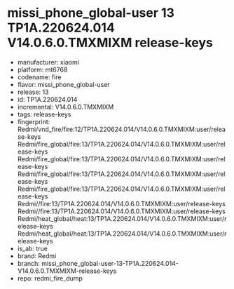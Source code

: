 # missi_phone_global-user 13 TP1A.220624.014 V14.0.6.0.TMXMIXM release-keys
- manufacturer: xiaomi
- platform: mt6768
- codename: fire
- flavor: missi_phone_global-user
- release: 13
- id: TP1A.220624.014
- incremental: V14.0.6.0.TMXMIXM
- tags: release-keys
- fingerprint: Redmi/vnd_fire/fire:12/TP1A.220624.014/V14.0.6.0.TMXMIXM:user/release-keys
Redmi/fire_global/fire:13/TP1A.220624.014/V14.0.6.0.TMXMIXM:user/release-keys
Redmi/fire_global/fire:13/TP1A.220624.014/V14.0.6.0.TMXMIXM:user/release-keys
Redmi/fire_global/fire:13/TP1A.220624.014/V14.0.6.0.TMXMIXM:user/release-keys
Redmi/fire_global/fire:13/TP1A.220624.014/V14.0.6.0.TMXMIXM:user/release-keys
Redmi//fire:13/TP1A.220624.014/V14.0.6.0.TMXMIXM:user/release-keys
Redmi//fire:13/TP1A.220624.014/V14.0.6.0.TMXMIXM:user/release-keys
Redmi/heat_global/heat:13/TP1A.220624.014/V14.0.6.0.TMXMIXM:user/release-keys
Redmi/heat_global/heat:13/TP1A.220624.014/V14.0.6.0.TMXMIXM:user/release-keys
- is_ab: true
- brand: Redmi
- branch: missi_phone_global-user-13-TP1A.220624.014-V14.0.6.0.TMXMIXM-release-keys
- repo: redmi_fire_dump

